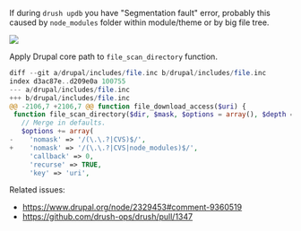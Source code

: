 If during `drush updb` you have "Segmentation fault" error, probably this caused by `node_modules` folder within module/theme or by big file tree.

![](https://cloud.githubusercontent.com/assets/1316234/8358001/88a4d81e-1b66-11e5-8476-9c8ad068c2ad.png)

Apply Drupal core path to `file_scan_directory` function.

```php
diff --git a/drupal/includes/file.inc b/drupal/includes/file.inc
index d3ac87e..d209e0a 100755
--- a/drupal/includes/file.inc
+++ b/drupal/includes/file.inc
@@ -2106,7 +2106,7 @@ function file_download_access($uri) {
 function file_scan_directory($dir, $mask, $options = array(), $depth = 0) {
   // Merge in defaults.
   $options += array(
-    'nomask' => '/(\.\.?|CVS)$/',
+    'nomask' => '/(\.\.?|CVS|node_modules)$/',
     'callback' => 0,
     'recurse' => TRUE,
     'key' => 'uri',
```

Related issues:
- https://www.drupal.org/node/2329453#comment-9360519
- https://github.com/drush-ops/drush/pull/1347